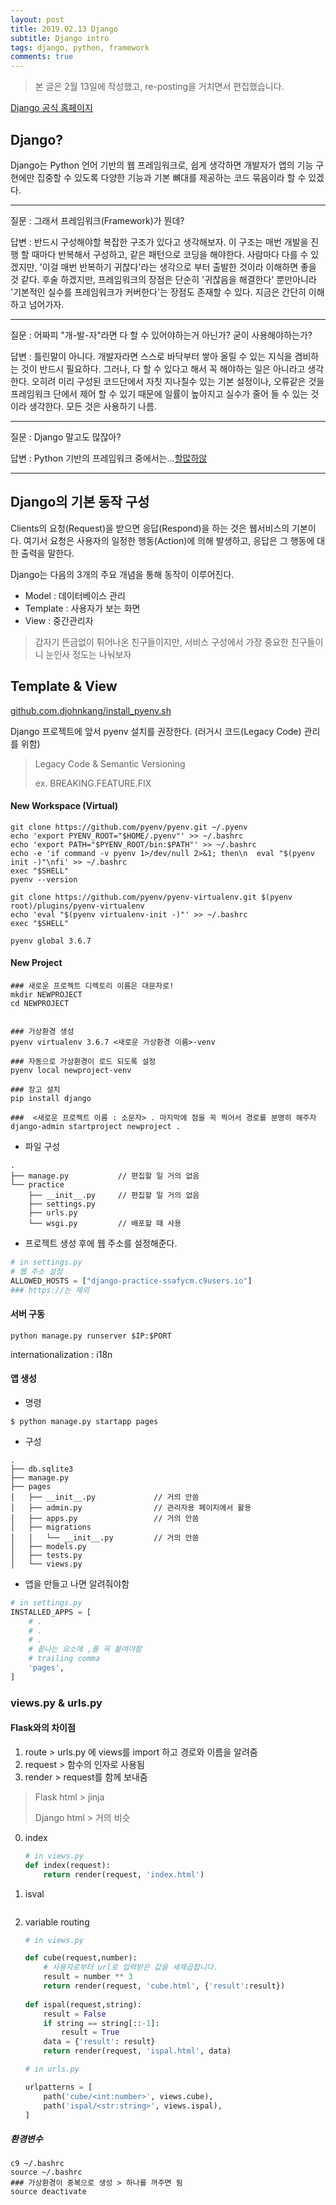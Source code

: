 ```yaml
---
layout: post
title: 2019.02.13 Django
subtitle: Django intro
tags: django, python, framework
comments: true
---
```

> 본 글은 2월 13일에 작성했고,  re-posting을 거치면서 편집했습니다. 

[Django 공식 홈페이지](https://www.djangoproject.com/)

## Django?
Django는 Python 언어 기반의 웹 프레임워크로, 쉽게 생각하면 개발자가 앱의 기능 구현에만 집중할 수 있도록 다양한 기능과 기본 뼈대를 제공하는 코드 묶음이라 할 수 있겠다.

* * *
질문 : 그래서 프레임워크(Framework)가 뭔데?

답변 : 반드시 구성해야할 복잡한 구조가 있다고 생각해보자. 이 구조는 매번 개발을 진행 할 때마다 반복해서 구성하고, 같은 패턴으로 코딩을 해야한다.  사람마다 다를 수 있겠지만, '이걸 매번 반복하기 귀찮다'라는 생각으로 부터 출발한 것이라 이해하면 좋을 것 같다. 후술 하겠지만, 프레임워크의 장점은 단순히 '귀찮음을 해결한다' 뿐만아니라 '기본적인 실수를 프레임워크가 커버한다'는 장점도 존재할 수 있다. 지금은 간단히 이해하고 넘어가자.
* * *
질문 : 어짜피 "개-발-자"라면 다 할 수 있어야하는거 아닌가? 굳이 사용해야하는가?

답변 : 틀린말이 아니다. 개발자라면 스스로 바닥부터 쌓아 올릴 수 있는 지식을 겸비하는 것이 반드시 필요하다. 그러나, 다 할 수 있다고 해서 꼭 해야하는 일은 아니라고 생각한다. 오히려 미리 구성된 코드단에서 자칫 지나칠수 있는 기본 설정이나, 오류같은 것을 프레임워크 단에서 제어 할 수 있기 때문에 일률이 높아지고 실수가 줄어 들 수 있는 것이라 생각한다. 모든 것은 사용하기 나름.
* * *
질문 : Django 말고도 많잖아?

답변 : Python 기반의 프레임워크 중에서는...[할많하않](http://hotframeworks.com/languages/python)
* * *


## Django의 기본 동작 구성

Clients의 요청(Request)을 받으면 응답(Respond)을 하는 것은 웹서비스의 기본이다. 여기서 요청은 사용자의 일정한 행동(Action)에 의해 발생하고, 응답은 그 행동에 대한 출력을 말한다.

Django는 다음의 3개의 주요 개념을 통해 동작이 이루어진다.

- Model : 데이터베이스 관리
- Template : 사용자가 보는 화면
- View : 중간관리자

>  갑자기 뜬금없이 튀어나온 친구들이지만, 서비스 구성에서 가장 중요한 친구들이니 눈인사 정도는 나눠보자



## Template & View

[github.com.djohnkang/install_pyenv.sh](https://gist.github.com/djohnkang/7d7ba4854b505fe42236fccd8ee9788c)

Django 프로젝트에 앞서 pyenv 설치를 권장한다.  (러거시 코드(Legacy Code) 관리를 위함)

>Legacy Code & Semantic Versioning
>
>ex. BREAKING.FEATURE.FIX



#### New  Workspace (Virtual)

```
git clone https://github.com/pyenv/pyenv.git ~/.pyenv
echo 'export PYENV_ROOT="$HOME/.pyenv"' >> ~/.bashrc
echo 'export PATH="$PYENV_ROOT/bin:$PATH"' >> ~/.bashrc
echo -e 'if command -v pyenv 1>/dev/null 2>&1; then\n  eval "$(pyenv init -)"\nfi' >> ~/.bashrc
exec "$SHELL"
pyenv --version

git clone https://github.com/pyenv/pyenv-virtualenv.git $(pyenv root)/plugins/pyenv-virtualenv
echo 'eval "$(pyenv virtualenv-init -)"' >> ~/.bashrc
exec "$SHELL"

pyenv global 3.6.7
```



#### New Project

```
### 새로운 프로젝트 디렉토리 이름은 대문자로!
mkdir NEWPROJECT
cd NEWPROJECT


### 가상환경 생성
pyenv virtualenv 3.6.7 <새로운 가상환경 이름>-venv 

### 자동으로 가상환경이 로드 되도록 설정
pyenv local newproject-venv

### 장고 설치
pip install django

###  <새로운 프로젝트 이름 : 소문자> . 마지막에 점을 꼭 찍어서 경로를 분명히 해주자
django-admin startproject newproject .
```




- 파일 구성


```
.
├── manage.py 			// 편집할 일 거의 없음
└── practice
    ├── __init__.py 	// 편집할 일 거의 없음
    ├── settings.py
    ├── urls.py
    └── wsgi.py			// 배포할 때 사용
```


- 프로젝트 생성 후에 웹 주소를 설정해준다.

```python
# in settings.py
# 웹 주소 설정
ALLOWED_HOSTS = ["django-practice-ssafycm.c9users.io"]
### https://는 제외
```



#### 서버 구동

```
python manage.py runserver $IP:$PORT
```

internationalization : i18n



#### 앱 생성

- 명령

```
$ python manage.py startapp pages
```

- 구성


```
.
├── db.sqlite3
├── manage.py
├── pages
│   ├── __init__.py				// 거의 안씀
│   ├── admin.py				// 관리자용 페이지에서 활용
│   ├── apps.py					// 거의 안씀
│   ├── migrations
│   │   └── __init__.py			// 거의 안씀
│   ├── models.py
│   ├── tests.py
│   └── views.py
```

- 앱을 만들고 나면 알려줘야함

```python
# in settings.py
INSTALLED_APPS = [
	# .
    # .
    # .
    # 끝나는 요소에 ,를 꼭 붙여야함
    # trailing comma
    'pages',
]
```



### views.py & urls.py

#### Flask와의 차이점
1) route > urls.py 에 views를 import 하고 경로와 이름을 알려줌
2) request > 함수의 인자로 사용됨
3) render > request를 함께 보내줌

> Flask html > jinja
>
> Django html > 거의 비슷

0. index
     ```python
     # in views.py
     def index(request):
         return render(request, 'index.html')
     ```

1. isval

   ```python
   
   ```

2. variable routing

   ```python
   # in views.py
   
   def cube(request,number):
       # 사용자로부터 url로 입력받은 값을 세제곱합니다.
       result = number ** 3
       return render(request, 'cube.html', {'result':result})
       
   def ispal(request,string):
       result = False
       if string == string[::-1]:
           result = True
       data = {'result': result}
       return render(request, 'ispal.html', data)
   ```

   ```python
   # in urls.py
   
   urlpatterns = [
       path('cube/<int:number>', views.cube),
       path('ispal/<str:string>', views.ispal),
   ]
   ```

   

   
##### 환경변수

```
c9 ~/.bashrc
source ~/.bashrc
### 가상환경이 중복으로 생성 > 하나를 꺼주면 됨
source deactivate
```

   



